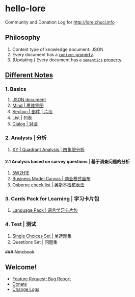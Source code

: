 # hello-lore
Community and Donation Log for http://lore.chuci.info

## Philosophy
1. Content type of knowledge document: JSON
2. Every document has a [`context` property](docs/philosophy-context.md).
3. (Updating.) Every document has a [`semantics` property](docs/philosophy-semantics.md).


## [Different Notes](https://github.com/taurenshaman/hello-lore/tree/master/docs)
### 1. Basics
1. [JSON document](docs/json-document.md)  
2. [Mind | 思维导图](docs/mind.md)  
3. [Section | 部件 | 片段](docs/section.md)  
4. List | 列表  
5. [Dialog | 对话](docs/dialog.md)  

### 2. Analysis | 分析  
1. [XY | Quadrant Analysis | 四象限分析](docs/xy.md)  

#### 2.1 Analysis based on survey questions | 基于调查问题的分析  
1. [5W2H1E](docs/5w2h1e.md)  
2. [Business Model Canvas | 商业模式画布](docs/business-model-canvas.md)
3. [Osborne check list | 奥斯本检核表法](docs/osborne-check-list.md)  

### 3. Cards Pack for Learning | 学习卡片包  
1. [Language Pack | 语言学习卡片包](docs/language-pack.md)  

### 4. Test | 测试
1. [Single Choices Set | 单选题集](docs/single-choices-set.md)
2. Questions Set | 问题集

~~### Notebook~~


## Welcome!
* [Feature Request; Bug Report](https://github.com/taurenshaman/hello-lore/issues)
* [Donate](https://github.com/taurenshaman/hello-lore/wiki/Donate!)
* [Change Logs](changelog/)
